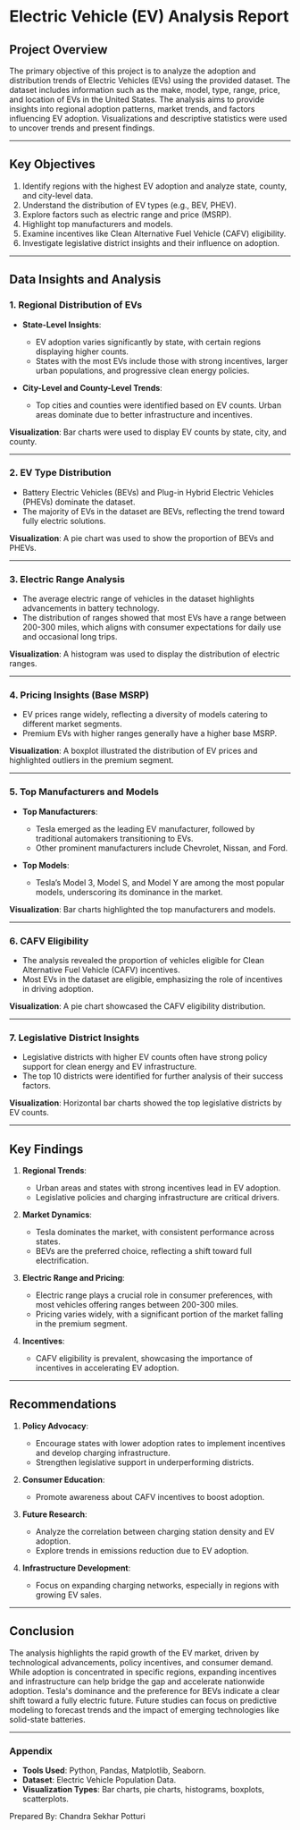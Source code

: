 # **Electric Vehicle (EV) Analysis Report**

## **Project Overview**
The primary objective of this project is to analyze the adoption and distribution trends of Electric Vehicles (EVs) using the provided dataset. The dataset includes information such as the make, model, type, range, price, and location of EVs in the United States. The analysis aims to provide insights into regional adoption patterns, market trends, and factors influencing EV adoption. Visualizations and descriptive statistics were used to uncover trends and present findings.

---

## **Key Objectives**
1. Identify regions with the highest EV adoption and analyze state, county, and city-level data.
2. Understand the distribution of EV types (e.g., BEV, PHEV).
3. Explore factors such as electric range and price (MSRP).
4. Highlight top manufacturers and models.
5. Examine incentives like Clean Alternative Fuel Vehicle (CAFV) eligibility.
6. Investigate legislative district insights and their influence on adoption.

---

## **Data Insights and Analysis**

### **1. Regional Distribution of EVs**
- **State-Level Insights**:
  - EV adoption varies significantly by state, with certain regions displaying higher counts.
  - States with the most EVs include those with strong incentives, larger urban populations, and progressive clean energy policies.

- **City-Level and County-Level Trends**:
  - Top cities and counties were identified based on EV counts. Urban areas dominate due to better infrastructure and incentives.

**Visualization**: Bar charts were used to display EV counts by state, city, and county.

---

### **2. EV Type Distribution**
- Battery Electric Vehicles (BEVs) and Plug-in Hybrid Electric Vehicles (PHEVs) dominate the dataset.
- The majority of EVs in the dataset are BEVs, reflecting the trend toward fully electric solutions.

**Visualization**: A pie chart was used to show the proportion of BEVs and PHEVs.

---

### **3. Electric Range Analysis**
- The average electric range of vehicles in the dataset highlights advancements in battery technology.
- The distribution of ranges showed that most EVs have a range between 200-300 miles, which aligns with consumer expectations for daily use and occasional long trips.

**Visualization**: A histogram was used to display the distribution of electric ranges.

---

### **4. Pricing Insights (Base MSRP)**
- EV prices range widely, reflecting a diversity of models catering to different market segments.
- Premium EVs with higher ranges generally have a higher base MSRP.

**Visualization**: A boxplot illustrated the distribution of EV prices and highlighted outliers in the premium segment.

---

### **5. Top Manufacturers and Models**
- **Top Manufacturers**:
  - Tesla emerged as the leading EV manufacturer, followed by traditional automakers transitioning to EVs.
  - Other prominent manufacturers include Chevrolet, Nissan, and Ford.
  
- **Top Models**:
  - Tesla’s Model 3, Model S, and Model Y are among the most popular models, underscoring its dominance in the market.

**Visualization**: Bar charts highlighted the top manufacturers and models.

---

### **6. CAFV Eligibility**
- The analysis revealed the proportion of vehicles eligible for Clean Alternative Fuel Vehicle (CAFV) incentives.
- Most EVs in the dataset are eligible, emphasizing the role of incentives in driving adoption.

**Visualization**: A pie chart showcased the CAFV eligibility distribution.

---

### **7. Legislative District Insights**
- Legislative districts with higher EV counts often have strong policy support for clean energy and EV infrastructure.
- The top 10 districts were identified for further analysis of their success factors.

**Visualization**: Horizontal bar charts showed the top legislative districts by EV counts.

---

## **Key Findings**
1. **Regional Trends**:
   - Urban areas and states with strong incentives lead in EV adoption.
   - Legislative policies and charging infrastructure are critical drivers.

2. **Market Dynamics**:
   - Tesla dominates the market, with consistent performance across states.
   - BEVs are the preferred choice, reflecting a shift toward full electrification.

3. **Electric Range and Pricing**:
   - Electric range plays a crucial role in consumer preferences, with most vehicles offering ranges between 200-300 miles.
   - Pricing varies widely, with a significant portion of the market falling in the premium segment.

4. **Incentives**:
   - CAFV eligibility is prevalent, showcasing the importance of incentives in accelerating EV adoption.

---

## **Recommendations**
1. **Policy Advocacy**:
   - Encourage states with lower adoption rates to implement incentives and develop charging infrastructure.
   - Strengthen legislative support in underperforming districts.

2. **Consumer Education**:
   - Promote awareness about CAFV incentives to boost adoption.

3. **Future Research**:
   - Analyze the correlation between charging station density and EV adoption.
   - Explore trends in emissions reduction due to EV adoption.

4. **Infrastructure Development**:
   - Focus on expanding charging networks, especially in regions with growing EV sales.

---

## **Conclusion**
The analysis highlights the rapid growth of the EV market, driven by technological advancements, policy incentives, and consumer demand. While adoption is concentrated in specific regions, expanding incentives and infrastructure can help bridge the gap and accelerate nationwide adoption. Tesla's dominance and the preference for BEVs indicate a clear shift toward a fully electric future. Future studies can focus on predictive modeling to forecast trends and the impact of emerging technologies like solid-state batteries.

--- 

### **Appendix**
- **Tools Used**: Python, Pandas, Matplotlib, Seaborn.
- **Dataset**: Electric Vehicle Population Data.
- **Visualization Types**: Bar charts, pie charts, histograms, boxplots, scatterplots.


Prepared By:
Chandra Sekhar Potturi
